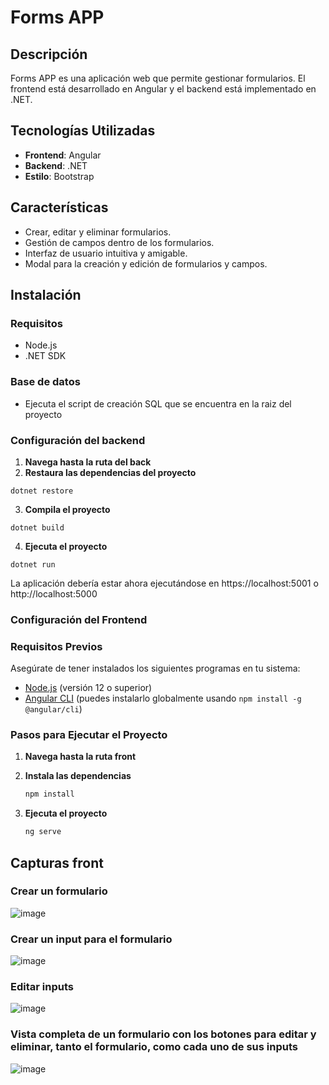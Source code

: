 # Forms APP

## Descripción
Forms APP es una aplicación web que permite gestionar formularios. El frontend está desarrollado en Angular y el backend está implementado en .NET.

## Tecnologías Utilizadas
- **Frontend**: Angular
- **Backend**: .NET
- **Estilo**: Bootstrap

## Características
- Crear, editar y eliminar formularios.
- Gestión de campos dentro de los formularios.
- Interfaz de usuario intuitiva y amigable.
- Modal para la creación y edición de formularios y campos.

## Instalación

### Requisitos
- Node.js
- .NET SDK

### Base de datos
- Ejecuta el script de creación SQL que se encuentra en la raiz del proyecto

### Configuración del backend
1. **Navega hasta la ruta del back**
2. **Restaura las dependencias del proyecto**
```console
dotnet restore
```

3. **Compila el proyecto**
```console
dotnet build
```
4. **Ejecuta el proyecto**
```console
dotnet run
```
La aplicación debería estar ahora ejecutándose en https://localhost:5001 o http://localhost:5000

### Configuración del Frontend
### Requisitos Previos

Asegúrate de tener instalados los siguientes programas en tu sistema:

- [Node.js](https://nodejs.org/) (versión 12 o superior)
- [Angular CLI](https://angular.io/cli) (puedes instalarlo globalmente usando `npm install -g @angular/cli`)

### Pasos para Ejecutar el Proyecto

1. **Navega hasta la ruta front**

2. **Instala las dependencias**
   ```bash
   npm install
   
3. **Ejecuta el proyecto**
   ```bash
   ng serve

## Capturas front
### Crear un formulario
![image](https://github.com/user-attachments/assets/cac6a459-1134-425f-be51-0d709ecad15c)
### Crear un input para el formulario
![image](https://github.com/user-attachments/assets/0e5d5194-564a-4f08-8554-d47d9039975b)
### Editar inputs
![image](https://github.com/user-attachments/assets/b64fe769-1c74-4070-afa2-be4d9a001467)
### Vista completa de un formulario con los botones para editar y eliminar, tanto el formulario, como cada uno de sus inputs
![image](https://github.com/user-attachments/assets/e8a79076-de04-42cc-b4d2-37a73945fde9)


